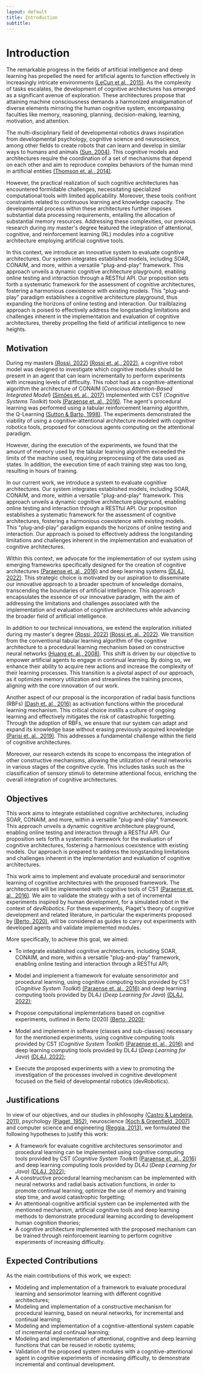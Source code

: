 ```yaml
---
layout: default
title: Introduction
subtitle: 
---
```

# Introduction

The remarkable progress in the fields of artificial intelligence and deep learning has propelled the need for artificial agents to function effectively in increasingly intricate environments [(LeCun et al., 2015)](https://doi.org/10.1038/nature14539). As the complexity of tasks escalates, the development of cognitive architectures has emerged as a significant avenue of exploration. These architectures propose that attaining machine consciousness demands a harmonized amalgamation of diverse elements mirroring the human cognitive system, encompassing faculties like memory, reasoning, planning, decision-making, learning, motivation, and attention.

The multi-disciplinary field of developmental robotics draws inspiration from developmental psychology, cognitive science and neuroscience, among other fields to create robots that can learn and develop in similar ways to humans and animals [(Sun, 2004)](https://doi.org/10.1080/0951508042000286721). This cognitive models and architectures require the coordination of a set of mechanisms that depend on each other and aim to reproduce complex behaviors of the human mind in artificial entities [(Thomson et. al., 2014)](https://www.researchgate.net/publication/268520256_Extending_the_Influence_of_Contextual_Information_in_ACT-R_using_Buffer_Decay). 

However, the practical realization of such cognitive architectures has encountered formidable challenges, necessitating specialized computational tools with limited applicability. Moreover, these tools confront constraints related to continuous learning and knowledge capacity. The developmental process within these architectures further imposes substantial data processing requirements, entailing the allocation of substantial memory resources. Addressing these complexities, our previous research during my master's degree featured the integration of attentional, cognitive, and reinforcement learning (RL) modules into a cognitive architecture employing artificial cognitive tools.

In this context, we introduce an innovative system to evaluate cognitive architectures. Our system integrates established models, including SOAR, CONAIM, and more, within a versatile "plug-and-play" framework. This approach unveils a dynamic cognitive architecture playground, enabling online testing and interaction through a RESTful API. Our proposition sets forth a systematic framework for the assessment of cognitive architectures, fostering a harmonious coexistence with existing models. This "plug-and-play" paradigm establishes a cognitive architecture playground, thus expanding the horizons of online testing and interaction. Our trailblazing approach is poised to effectively address the longstanding limitations and challenges inherent in the implementation and evaluation of cognitive architectures, thereby propelling the field of artificial intelligence to new heights.

## Motivation

During my masters [(Rossi, 2022)](http://hdl.handle.net/11449/214316) [(Rossi et. al., 2022)](https://doi.org/10.5753/wtdr_ctdr.2022.227371), a cognitive robot model was designed to investigate which cognitive modules should be present in an agent that can learn incrementally to perform experiments with increasing levels of difficulty. This robot had as a cognitive-attentional algorithm the architecture of CONAIM (*Conscious Attention-Based Integrated Model*) [(Simões et. al., 2017)](https://doi.org/10.1109/JSYST.2015.2498542) implemented with CST (*Cognitive Systems Toolkit*) tools [(Paraense et. al., 2016)](https://dx.doi.org/10.1016/j.bica.2016.07.005). The agent's procedural learning was performed using a tabular reinforcement learning algorithm, the Q-Learning [(Sutton & Barto, 1998)](https://www.andrew.cmu.edu/course/10-703/textbook/BartoSutton.pdf). The experiments demonstrated the viability of using a cognitive-attentional architecture modeled with cognitive robotics tools, proposed for conscious agents computing on the attentional paradigm. 

However, during the execution of the experiments, we found that the amount of memory used by the tabular learning algorithm exceeded the limits of the machine used, requiring preprocessing of the data used as states. In addition, the execution time of each training step was too long, resulting in hours of training.

In our current work, we introduce a system to evaluate cognitive architectures. Our system integrates established models, including SOAR, CONAIM, and more, within a versatile "plug-and-play" framework. This approach unveils a dynamic cognitive architecture playground, enabling online testing and interaction through a RESTful API. Our proposition establishes a systematic framework for the assessment of cognitive architectures, fostering a harmonious coexistence with existing models. This "plug-and-play" paradigm expands the horizons of online testing and interaction. Our approach is poised to effectively address the longstanding limitations and challenges inherent in the implementation and evaluation of cognitive architectures. 

Within this context, we advocate for the implementation of our system using emerging frameworks specifically designed for the creation of cognitive architectures [(Paraense et. al., 2016)](https://dx.doi.org/10.1016/j.bica.2016.07.005) and deep learning systems [(DL4J, 2022)](https://deeplearning4j.konduit.ai). This strategic choice is motivated by our aspiration to disseminate our innovative approach to a broader spectrum of knowledge domains, transcending the boundaries of artificial intelligence. This approach encapsulates the essence of our innovative paradigm, with the aim of addressing the limitations and challenges associated with the implementation and evaluation of cognitive architectures while advancing the broader field of artificial intelligence.

In addition to our technical innovations, we extend the exploration initiated during my master's degree [(Rossi, 2022)](http://hdl.handle.net/11449/214316) [(Rossi et. al., 2022)](https://doi.org/10.5753/wtdr_ctdr.2022.227371).  We transition from the conventional tabular learning algorithm of the cognitive architecture to a procedural learning mechanism based on constructive neural networks [(Huang et. al., 2008)](https://doi.org/10.1109/TNN.2008.2004370). This shift is driven by our objective to empower artificial agents to engage in continual learning. By doing so, we enhance their ability to acquire new actions and increase the complexity of their learning processes. This transition is a pivotal aspect of our approach, as it optimizes memory utilization and streamlines the training process, aligning with the core innovation of our work.

Another aspect of our proposal is the incorporation of radial basis functions (RBFs) [(Dash et. al., 2016)](https://doi.org/10.1515/comp-2016-0005) as activation functions within the procedural learning mechanism. This critical choice instills a culture of ongoing learning and effectively mitigates the risk of catastrophic forgetting. Through the adoption of RBFs, we ensure that our system can adapt and expand its knowledge base without erasing previously acquired knowledge [(Parisi et. al., 2019)](https://www.sciencedirect.com/science/article/pii/S0893608019300231). This addresses a fundamental challenge within the field of cognitive architectures.

Moreover, our research extends its scope to encompass the integration of other constructive mechanisms, allowing the utilization of neural networks in various stages of the cognitive cycle. This includes tasks such as the classification of sensory stimuli to determine attentional focus, enriching the overall integration of cognitive architectures.

## Objectives

This work aims to integrate established cognitive architectures, including SOAR, CONAIM, and more, within a versatile "plug-and-play" framework. This approach unveils a dynamic cognitive architecture playground, enabling online testing and interaction through a RESTful API. Our proposition sets forth a systematic framework for the evaluation of cognitive architectures, fostering a harmonious coexistence with existing models. Our approach is prepared to address the longstanding limitations and challenges inherent in the implementation and evaluation of cognitive architectures.

This work aims to implement and evaluate procedural and sensorimotor learning of cognitive architectures with the proposed framework. The architectures will be implemented with cognitive tools of CST [(Paraense et. al., 2016)](https://dx.doi.org/10.1016/j.bica.2016.07.005). We aim to validate the strategy with a set of incremental experiments inspired by human development, for a simulated robot in the context of *devRobotics*. For these experiments, Piaget's theory of cognitive development and related literature, in particular the experiments proposed by [(Berto, 2020)](https://repositorio.unicamp.br/acervo/detalhe/1129257), will be considered as guides to carry out experiments with developed agents and validate implemented modules.

More specifically, to achieve this goal, we aimed:
* To integrate established cognitive architectures, including SOAR, CONAIM, and more, within a versatile "plug-and-play" framework, enabling online testing and interaction through a RESTful API;

* Model and implement a framework for evaluate sensorimotor and procedural learning, using cognitive computing tools provided by CST (*Cognitive System Toolkit*) [(Paraense et. al., 2016)](https://dx.doi.org/10.1016/j.bica.2016.07.005) and deep learning computing tools provided by DL4J (*Deep Learning for Java*) [(DL4J, 2022)](https://deeplearning4j.konduit.ai);

* Propose computational implementations based on cognitive experiments, outlined in Berto (2020) [(Berto, 2020)](https://repositorio.unicamp.br/acervo/detalhe/1129257); 

* Model and implement in software (classes and sub-classes) necessary for the mentioned experiments, using cognitive computing tools provided by CST (*Cognitive System Toolkit*) [(Paraense et. al., 2016)](https://dx.doi.org/10.1016/j.bica.2016.07.005) and deep learning computing tools provided by DL4J (*Deep Learning for Java*) [(DL4J, 2022)](https://deeplearning4j.konduit.ai);
    
* Execute the proposed experiments with a view to promoting the investigation of the processes involved in cognitive development focused on the field of developmental robotics (devRobotics).


## Justifications

In view of our objectives, and our studies in philosophy [(Castro & Landeira, 2011)](https://www.scielo.br/pdf/prc/v24n4/a21v24n4.pdf), psychology [(Piaget, 1952)](https://doi.org/10.1037/11494-000), neuroscience [(Koch & Greenfield, 2007](https://www.researchgate.net/publication/5917959_How_Does_Consciousness_Happen)] and computer science and engineering [(Reggia, 2013)](https://www.sciencedirect.com/science/article/abs/pii/S0893608013000968), we formulated the following hypotheses to justify this work:
* A framework for evaluate cognitive architectures sensorimotor and procedural learning can be implemented using cognitive computing tools provided by CST (*Cognitive System Toolkit*) [(Paraense et. al., 2016)](https://dx.doi.org/10.1016/j.bica.2016.07.005) and deep learning computing tools provided by DL4J (*Deep Learning for Java*) [(DL4J, 2022)](https://deeplearning4j.konduit.ai);
* A constructive procedural learning mechanism can be implemented with neural networks and radial basis activation functions, in order to promote continual learning, optimize the use of memory and training step time, and avoid catastrophic forgetting;
* An attentional-cognitive artificial system can be implemented with the mentioned mechanism, artificial cognitive tools and deep learning methods to demonstrate procedural learning according to development human cognition theories;
* A cognitive architecture implemented with the proposed mechanism can be trained through reinforcement learning to perform cognitive experiments of increasing difficulty.

## Expected Contributions
As the main contributions of this work, we expect:
* Modeling and implementation of a framework to evaluate procedural learning and sensorimotor learning with different cognitive architectures;
* Modeling and implementation of a constructive mechanism for procedural learning, based on neural networks, for incremental and continual learning;
* Modeling and implementation of a cognitive-attentional system capable of incremental and continual learning;
* Modeling and implementation of attentional, cognitive and deep learning functions that can be reused in robotic systems;
* Validation of the proposed system modules with a cognitive-attentional agent in cognitive experiments of increasing difficulty, to demonstrate incremental and continual development.
